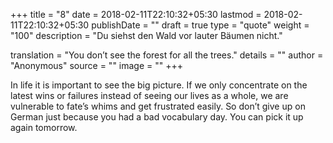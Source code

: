 +++
title        = "8"
date         = 2018-02-11T22:10:32+05:30
lastmod      = 2018-02-11T22:10:32+05:30
publishDate  = ""
draft        = true
type         = "quote"
weight       = "100"
description  = "Du siehst den Wald vor lauter Bäumen nicht."

translation  = "You don’t see the forest for all the trees."
details      = ""
author       = "Anonymous"
source       = ""
image        = ""
+++

In life it is important to see the big picture. If we only concentrate on the
latest wins or failures instead of seeing our lives as a whole, we are
vulnerable to fate’s whims and get frustrated easily. So don’t give up on
German just because you had a bad vocabulary day. You can pick it up again
tomorrow.
